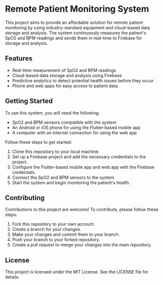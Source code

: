 # Remote Patient Monitoring System

This project aims to provide an affordable solution for remote patient monitoring by using industry-standard equipment and cloud-based data storage and analysis. The system continuously measures the patient's SpO2 and BPM readings and sends them in real-time to Firebase for storage and analysis.

## Features

- Real-time measurement of SpO2 and BPM readings
- Cloud-based data storage and analysis using Firebase
- Predictive analytics to detect potential health issues before they occur
- Phone and web apps for easy access to patient data

## Getting Started

To use this system, you will need the following:

- SpO2 and BPM sensors compatible with the system
- An Android or iOS phone for using the Flutter-based mobile app
- A computer with an internet connection for using the web app

Follow these steps to get started:

1. Clone this repository to your local machine.
2. Set up a Firebase project and add the necessary credentials to the project.
3. Configure the Flutter-based mobile app and web app with the Firebase credentials.
4. Connect the SpO2 and BPM sensors to the system.
5. Start the system and begin monitoring the patient's health.

## Contributing

Contributions to this project are welcome! To contribute, please follow these steps:

1. Fork this repository to your own account.
2. Create a branch for your changes.
3. Make your changes and commit them to your branch.
4. Push your branch to your forked repository.
5. Create a pull request to merge your changes into the main repository.

## License

This project is licensed under the MIT License. See the LICENSE file for details.
